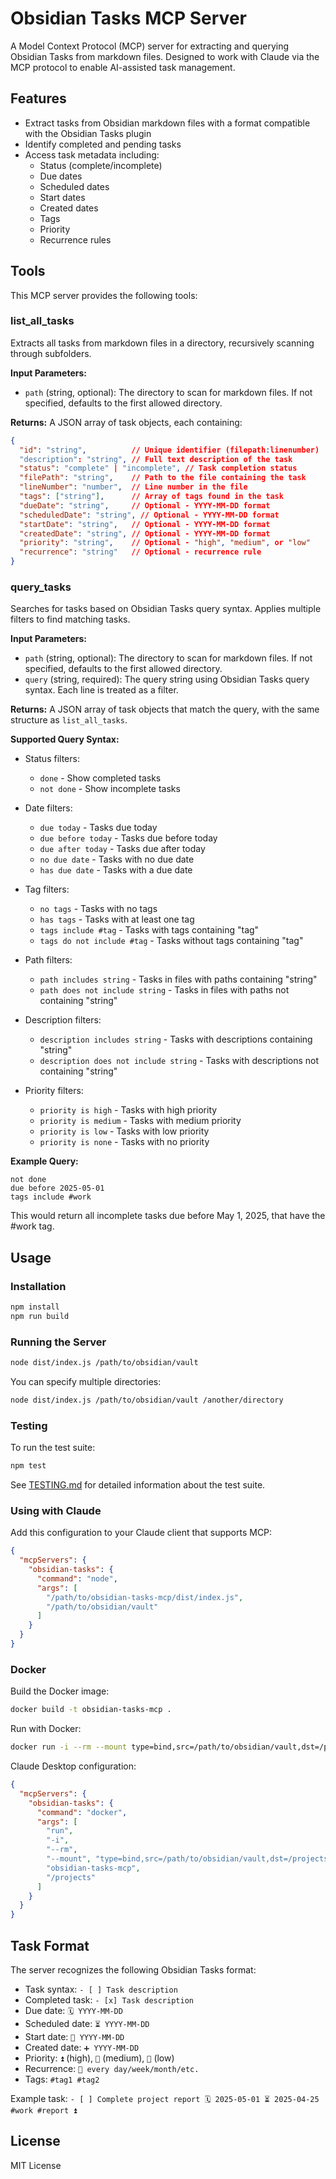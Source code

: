 # Obsidian Tasks MCP Server

A Model Context Protocol (MCP) server for extracting and querying Obsidian Tasks from markdown files. Designed to work with Claude via the MCP protocol to enable AI-assisted task management.

## Features

- Extract tasks from Obsidian markdown files with a format compatible with the Obsidian Tasks plugin
- Identify completed and pending tasks
- Access task metadata including:
  - Status (complete/incomplete)
  - Due dates
  - Scheduled dates
  - Start dates
  - Created dates
  - Tags
  - Priority
  - Recurrence rules

## Tools

This MCP server provides the following tools:

### list_all_tasks

Extracts all tasks from markdown files in a directory, recursively scanning through subfolders.

**Input Parameters:**
- `path` (string, optional): The directory to scan for markdown files. If not specified, defaults to the first allowed directory.

**Returns:**
A JSON array of task objects, each containing:
```json
{
  "id": "string",          // Unique identifier (filepath:linenumber)
  "description": "string", // Full text description of the task
  "status": "complete" | "incomplete", // Task completion status
  "filePath": "string",    // Path to the file containing the task
  "lineNumber": "number",  // Line number in the file
  "tags": ["string"],      // Array of tags found in the task
  "dueDate": "string",     // Optional - YYYY-MM-DD format 
  "scheduledDate": "string", // Optional - YYYY-MM-DD format
  "startDate": "string",   // Optional - YYYY-MM-DD format
  "createdDate": "string", // Optional - YYYY-MM-DD format
  "priority": "string",    // Optional - "high", "medium", or "low"
  "recurrence": "string"   // Optional - recurrence rule
}
```

### query_tasks

Searches for tasks based on Obsidian Tasks query syntax. Applies multiple filters to find matching tasks.

**Input Parameters:**
- `path` (string, optional): The directory to scan for markdown files. If not specified, defaults to the first allowed directory.
- `query` (string, required): The query string using Obsidian Tasks query syntax. Each line is treated as a filter.

**Returns:**
A JSON array of task objects that match the query, with the same structure as `list_all_tasks`.

**Supported Query Syntax:**

- Status filters:
  - `done` - Show completed tasks
  - `not done` - Show incomplete tasks

- Date filters:
  - `due today` - Tasks due today
  - `due before today` - Tasks due before today
  - `due after today` - Tasks due after today
  - `no due date` - Tasks with no due date
  - `has due date` - Tasks with a due date

- Tag filters:
  - `no tags` - Tasks with no tags
  - `has tags` - Tasks with at least one tag
  - `tags include #tag` - Tasks with tags containing "tag"
  - `tags do not include #tag` - Tasks without tags containing "tag" 

- Path filters:
  - `path includes string` - Tasks in files with paths containing "string"
  - `path does not include string` - Tasks in files with paths not containing "string"

- Description filters:
  - `description includes string` - Tasks with descriptions containing "string"
  - `description does not include string` - Tasks with descriptions not containing "string"

- Priority filters:
  - `priority is high` - Tasks with high priority
  - `priority is medium` - Tasks with medium priority
  - `priority is low` - Tasks with low priority
  - `priority is none` - Tasks with no priority

**Example Query:**
```
not done
due before 2025-05-01
tags include #work
```
This would return all incomplete tasks due before May 1, 2025, that have the #work tag.

## Usage

### Installation

```bash
npm install
npm run build
```

### Running the Server

```bash
node dist/index.js /path/to/obsidian/vault
```

You can specify multiple directories:

```bash
node dist/index.js /path/to/obsidian/vault /another/directory
```

### Testing

To run the test suite:

```bash
npm test
```

See [TESTING.md](TESTING.md) for detailed information about the test suite.

### Using with Claude

Add this configuration to your Claude client that supports MCP:

```json
{
  "mcpServers": {
    "obsidian-tasks": {
      "command": "node",
      "args": [
        "/path/to/obsidian-tasks-mcp/dist/index.js",
        "/path/to/obsidian/vault"
      ]
    }
  }
}
```

### Docker

Build the Docker image:

```bash
docker build -t obsidian-tasks-mcp .
```

Run with Docker:

```bash
docker run -i --rm --mount type=bind,src=/path/to/obsidian/vault,dst=/projects/vault obsidian-tasks-mcp /projects
```

Claude Desktop configuration:

```json
{
  "mcpServers": {
    "obsidian-tasks": {
      "command": "docker",
      "args": [
        "run",
        "-i",
        "--rm",
        "--mount", "type=bind,src=/path/to/obsidian/vault,dst=/projects/vault",
        "obsidian-tasks-mcp",
        "/projects"
      ]
    }
  }
}
```

## Task Format

The server recognizes the following Obsidian Tasks format:

- Task syntax: `- [ ] Task description`
- Completed task: `- [x] Task description`
- Due date: `🗓️ YYYY-MM-DD`
- Scheduled date: `⏳ YYYY-MM-DD`
- Start date: `🛫 YYYY-MM-DD`
- Created date: `➕ YYYY-MM-DD`
- Priority: `⏫` (high), `🔼` (medium), `🔽` (low)
- Recurrence: `🔁 every day/week/month/etc.`
- Tags: `#tag1 #tag2`

Example task: `- [ ] Complete project report 🗓️ 2025-05-01 ⏳ 2025-04-25 #work #report ⏫`

## License

MIT License